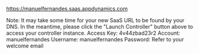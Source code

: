https://manuelfernandes.saas.appdynamics.com

Note: It may take some time for your new SaaS URL to be found by your DNS. In the meantime, please click the "Launch Controller" button above to access your controller instance.
Access Key:	4v44zbad23r2
Account:	manuelfernandes
Username:	manuelfernandes
Password:	Refer to your welcome email
